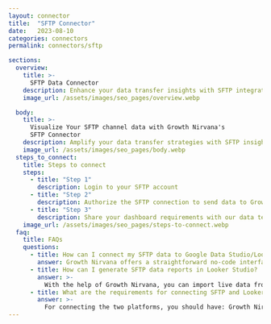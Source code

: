 ```yaml
---
layout: connector
title:  "SFTP Connector"
date:   2023-08-10
categories: connectors
permalink: connectors/sftp

sections:
  overview:
    title: >-
      SFTP Data Connector
    description: Enhance your data transfer insights with SFTP integration. Seamlessly merge file transfer data from SFTP with Looker Studio's analytical capabilities, unlocking insights that shape data sharing strategies, file transfer performance, and operational excellence.
    image_url: /assets/images/seo_pages/overview.webp

  body:
    title: >-
      Visualize Your SFTP channel data with Growth Nirvana's
      SFTP Connector
    description: Amplify your data transfer strategies with SFTP insights integrated into Looker Studio.
    image_url: /assets/images/seo_pages/body.webp
  steps_to_connect:
    title: Steps to connect
    steps:
      - title: "Step 1"
        description: Login to your SFTP account
      - title: "Step 2"
        description: Authorize the SFTP connection to send data to Growth Nirvana
      - title: "Step 3"
        description: Share your dashboard requirements with our data team. We will build the report for you.
    image_url: /assets/images/seo_pages/steps-to-connect.webp
  faq:
    title: FAQs
    questions:
      - title: How can I connect my SFTP data to Google Data Studio/Looker Studio?
        answer: Growth Nirvana offers a straightforward no-code interface to connect to SFTP data sources.
      - title: How can I generate SFTP data reports in Looker Studio?
        answer: >-
          With the help of Growth Nirvana, you can import live data from SFTP into Looker Studio. These data can be viewed in charts, tables, and dashboards to generate branded reports that can be shared instantly.
      - title: What are the requirements for connecting SFTP and Looker Studio?
        answer: >-
          For connecting the two platforms, you should have: Growth Nirvana Account and SFTP Ads Account
---
```

